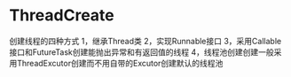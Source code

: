 # ThreadCreate
创建线程的四种方式
1，继承Thread类
2，实现Runnable接口
3，采用Callable接口和FutureTask创建能抛出异常和有返回值的线程
4，线程池创建创建一般采用ThreadExcutor创建而不用自带的Excutor创建默认的线程池
